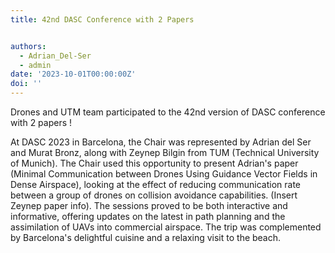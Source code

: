 ```yaml
---
title: 42nd DASC Conference with 2 Papers


authors:
  - Adrian_Del-Ser
  - admin
date: '2023-10-01T00:00:00Z'
doi: ''
---
```


Drones and UTM team participated to the 42nd version of DASC conference with 2 papers !

<!--more-->

<!-- We have presented our recent work on deconfliction with 2 papers during the conference. -->
At DASC 2023 in Barcelona, the Chair was represented by Adrian del Ser and Murat Bronz, along with Zeynep Bilgin from TUM (Technical University of Munich). The Chair used this opportunity to present Adrian's paper (Minimal Communication between Drones Using Guidance Vector Fields in Dense Airspace), looking at the effect of reducing communication rate between a group of drones on collision avoidance capabilities.
(Insert Zeynep paper info). The sessions proved to be both interactive and informative, offering updates on the latest in path planning and the assimilation of UAVs into commercial airspace. The trip was complemented by Barcelona's delightful cuisine and a relaxing visit to the beach.